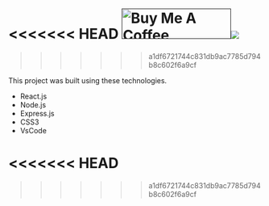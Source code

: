 <<<<<<< HEAD
<a href="" target="_blank"><img src="https://cdn.buymeacoffee.com/buttons/v2/default-violet.png" alt="Buy Me A Coffee" height= "60px" 
  width= "217px" ><img src="khan-porfolio/src/Assets/ss.png"/>
</a>
=======






>>>>>>> a1df6721744c831db9ac7785d794b8c602f6a9cf

This project was built using these technologies.

- React.js
- Node.js
- Express.js
- CSS3
- VsCode

<<<<<<< HEAD
=======


>>>>>>> a1df6721744c831db9ac7785d794b8c602f6a9cf
